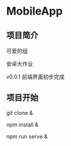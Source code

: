 # MobileApp
## 项目简介
可爱的组

安卓大作业

v0.0.1 前端界面初步完成



## 项目开始
git clone &

npm install &

npm run serve &
